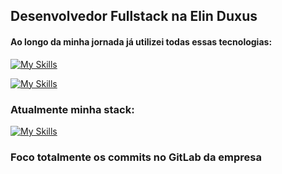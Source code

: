 ## Desenvolvedor Fullstack na Elin Duxus

#### Ao longo da minha jornada já utilizei todas essas tecnologias:

[![My Skills](https://skillicons.dev/icons?i=js,html,css,bootstrap,figma,git,idea,java,spring,laravel,mysql)](https://portfvue.vercel.app)

[![My Skills](https://skillicons.dev/icons?i=nuxtjs,php,postgres,postman,react,replit,tailwind,ts,vite,vscode,vue,ubuntu)](https://portfvue.vercel.app)

### Atualmente minha stack:

[![My Skills](https://skillicons.dev/icons?i=java,spring,vue,postgres,gitlab,idea,vscode,ubuntu)](https://portfvue.vercel.app)

### Foco totalmente os commits no GitLab da empresa
